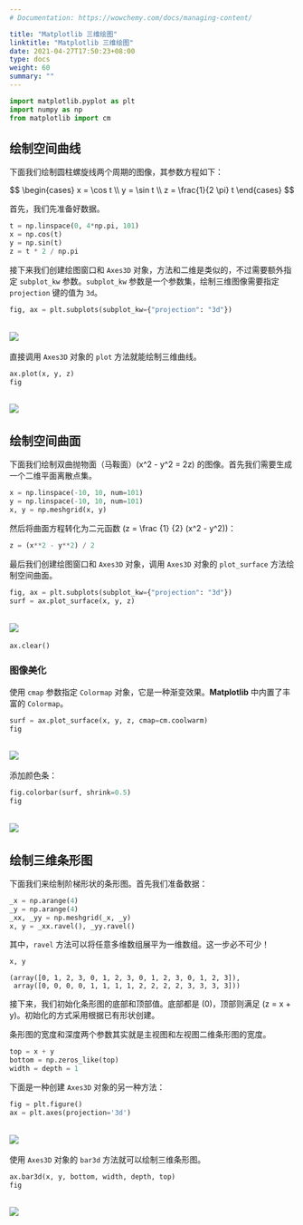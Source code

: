 ```yaml
---
# Documentation: https://wowchemy.com/docs/managing-content/

title: "Matplotlib 三维绘图"
linktitle: "Matplotlib 三维绘图"
date: 2021-04-27T17:50:23+08:00
type: docs
weight: 60
summary: ""
---
```


<!--more-->


```python
import matplotlib.pyplot as plt
import numpy as np
from matplotlib import cm
```

## 绘制空间曲线

下面我们绘制圆柱螺旋线两个周期的图像，其参数方程如下：

$$
\begin{cases}
x = \cos t \\
y = \sin t \\
z = \frac{1}{2 \pi} t
\end{cases}
$$

首先，我们先准备好数据。


```python
t = np.linspace(0, 4*np.pi, 101)
x = np.cos(t)
y = np.sin(t)
z = t * 2 / np.pi
```

接下来我们创建绘图窗口和 `Axes3D` 对象，方法和二维是类似的，不过需要额外指定 `subplot_kw` 参数。`subplot_kw` 参数是一个参数集，绘制三维图像需要指定 `projection` 键的值为 `3d`。


```python
fig, ax = plt.subplots(subplot_kw={"projection": "3d"})
```


​    
![](/learn/matplotlib/plot3d/output_8_0.png)
​    


直接调用 `Axes3D` 对象的 `plot` 方法就能绘制三维曲线。


```python
ax.plot(x, y, z)
fig
```




​    
![](/learn/matplotlib/plot3d/output_10_0.png)
​    



## 绘制空间曲面

下面我们绘制双曲抛物面（马鞍面）\(x^2 - y^2 = 2z\) 的图像。首先我们需要生成一个二维平面离散点集。


```python
x = np.linspace(-10, 10, num=101)
y = np.linspace(-10, 10, num=101)
x, y = np.meshgrid(x, y)
```

然后将曲面方程转化为二元函数 \(z = \frac {1} {2} (x^2 - y^2)\)：


```python
z = (x**2 - y**2) / 2
```

最后我们创建绘图窗口和 `Axes3D` 对象，调用 `Axes3D` 对象的 `plot_surface` 方法绘制空间曲面。


```python
fig, ax = plt.subplots(subplot_kw={"projection": "3d"})
surf = ax.plot_surface(x, y, z)
```


​    
![](/learn/matplotlib/plot3d/output_17_0.png)
​    



```python
ax.clear()
```

### 图像美化

使用 `cmap` 参数指定 `Colormap` 对象，它是一种渐变效果。**Matplotlib** 中内置了丰富的 `Colormap`。


```python
surf = ax.plot_surface(x, y, z, cmap=cm.coolwarm)
fig
```




​    
![](/learn/matplotlib/plot3d/output_21_0.png)
​    



添加颜色条：


```python
fig.colorbar(surf, shrink=0.5)
fig
```




​    
![](/learn/matplotlib/plot3d/output_23_0.png)
​    



## 绘制三维条形图

下面我们来绘制阶梯形状的条形图。首先我们准备数据：


```python
_x = np.arange(4)
_y = np.arange(4)
_xx, _yy = np.meshgrid(_x, _y)
x, y = _xx.ravel(), _yy.ravel()
```

其中，`ravel` 方法可以将任意多维数组展平为一维数组。这一步必不可少！


```python
x, y
```




    (array([0, 1, 2, 3, 0, 1, 2, 3, 0, 1, 2, 3, 0, 1, 2, 3]),
     array([0, 0, 0, 0, 1, 1, 1, 1, 2, 2, 2, 2, 3, 3, 3, 3]))



接下来，我们初始化条形图的底部和顶部值。底部都是 \(0\)，顶部则满足 \(z = x + y\)。初始化的方式采用根据已有形状创建。

条形图的宽度和深度两个参数其实就是主视图和左视图二维条形图的宽度。


```python
top = x + y
bottom = np.zeros_like(top)
width = depth = 1
```

下面是一种创建 `Axes3D` 对象的另一种方法：


```python
fig = plt.figure()
ax = plt.axes(projection='3d')
```


​    
![](/learn/matplotlib/plot3d/output_33_0.png)
​    


使用 `Axes3D` 对象的 `bar3d` 方法就可以绘制三维条形图。


```python
ax.bar3d(x, y, bottom, width, depth, top)
fig
```




​    
![](/learn/matplotlib/plot3d/output_35_0.png)
​    

